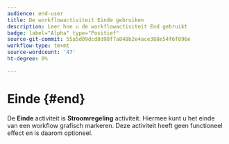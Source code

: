 ```yaml
---
audience: end-user
title: De workflowactiviteit Einde gebruiken
description: Leer hoe u de workflowactiviteit End gebruikt
badge: label="Alpha" type="Positief"
source-git-commit: 55a5d09dcd8d98f7a848b2e4ace388e54f6f896e
workflow-type: tm+mt
source-wordcount: '47'
ht-degree: 0%

---
```



# Einde {#end}

De **Einde** activiteit is **Stroomregeling** activiteit. Hiermee kunt u het einde van een workflow grafisch markeren. Deze activiteit heeft geen functioneel effect en is daarom optioneel.
